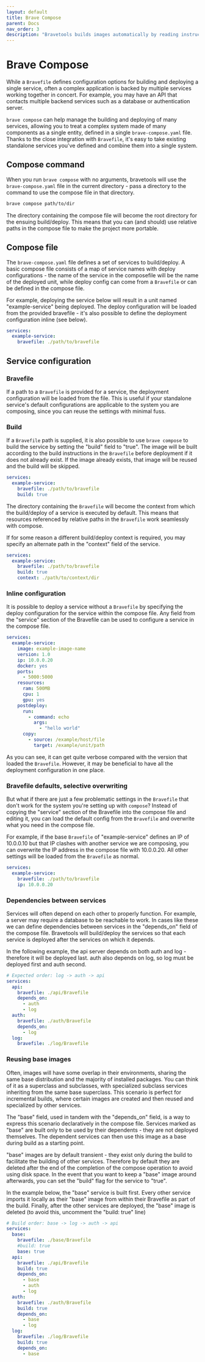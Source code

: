 ```yaml
---
layout: default
title: Brave Compose
parent: Docs
nav_order: 3
description: "Bravetools builds images automatically by reading instructions from a Bravefile."
---
```


# Brave Compose

While a `Bravefile` defines configuration options for building and deploying a single service, often a complex application is backed by multiple services working together in concert. For example, you may have an API that contacts multiple backend services such as a database or authentication server.

`brave compose` can help manage the building and deploying of many services, allowing you to treat a complex system made of many components as a single entity, defined in a single `brave-compose.yaml` file. Thanks to the close integration with `Bravefile`, it's easy to take existing standalone services you've defined and combine them into a single system. 

## Compose command

When you run `brave compose` with no arguments, bravetools will use the `brave-compose.yaml` file in the current directory - pass a directory to the command to use the compose file in that directory.

```bash
brave compose path/to/dir
``` 

The directory containing the compose file will become the root directory for the ensuing build/deploy. This means that you can (and should) use relative paths in the compose file to make the project more portable.


## Compose file

The `brave-compose.yaml` file defines a set of services to build/deploy. A basic compose file consists of a map of service names with deploy configurations - the name of the service in the composefile will be the name of the deployed unit, while deploy config can come from a `Bravefile` or can be defined in the compose file.

For example, deploying the service below will result in a unit named "example-service" being deployed. The deploy configuration will be loaded from the provided bravefile - it's also possible to define the deployment configuration inline (see below).

```yaml
services:
  example-service:
    bravefile: ./path/to/bravefile
```

## Service configuration

### Bravefile
If a path to a `Bravefile` is provided for a service, the deployment configuration will be loaded from the file. This is useful if your standalone service's default configurations are applicable to the system you are composing, since you can reuse the settings with minimal fuss.

### Build

If a `Bravefile` path is supplied, it is also possible to use `brave compose` to build the service by setting the "build" field to "true". The image will be built according to the build instructions in the `Bravefile` before deployment if it does not already exist. If the image already exists, that image will be reused and the build will be skipped.

```yaml
services:
  example-service:
    bravefile: ./path/to/bravefile
    build: true
```

The directory containing the `Bravefile` will become the context from which the build/deploy of a service is executed by default. This means that resources referenced by relative paths in the `Bravefile` work seamlessly with compose.

If for some reason a different build/deploy context is required, you may specify an alternate path in the "context" field of the service.

```yaml
services:
  example-service:
    bravefile: ./path/to/bravefile
    build: true
    context: ./path/to/context/dir
```


### Inline configuration
It is possible to deploy a service without a `Bravefile` by specifying the deploy configuration for the service within the compose file. Any field from the "service" section of the Bravefile can be used to configure a service in the compose file.

```yaml
services:
  example-service:
    image: example-image-name
    version: 1.0
    ip: 10.0.0.20
    docker: yes
    ports:
      - 5000:5000
    resources:
      ram: 500MB
      cpu: 1
      gpu: yes
    postdeploy:
      run:
        - command: echo
          args:
            - "hello world"
      copy:
        - source: /example/host/file
          target: /example/unit/path
```

As you can see, it can get quite verbose compared with the version that loaded the `Bravefile`. However, it may be beneficial to have all the deployment configuration in one place.

### Bravefile defaults, selective overwriting

But what if there are just a few problematic settings in the `Bravefile` that don't work for the system you're setting up with `compose`? Instead of copying the "service" section of the Bravefile into the compose file and editing it, you can load the default config from the `Bravefile` and overwrite what you need in the compose file.

For example, if the base `Bravefile` of "example-service" defines an IP of 10.0.0.10 but that IP clashes with another service we are composing, you can overwrite the IP address in the compose file with 10.0.0.20. All other settings will be loaded from the `Bravefile` as normal.

```yaml
services:
  example-service:
    bravefile: ./path/to/bravefile
    ip: 10.0.0.20
```

### Dependencies between services

Services will often depend on each other to properly function. For example, a server may require a database to be reachable to work. In cases like these we can define dependencies between services in the "depends_on" field of the compose file. Bravetools will build/deploy the services so that each service is deployed after the services on which it depends.

In the following example, the api server depends on both auth and log - therefore it will be deployed last. auth also depends on log, so log must be deployed first and auth second.

```yaml
# Expected order: log -> auth -> api
services:
  api:
    bravefile: ./api/Bravefile
    depends_on:
      - auth
      - log
  auth:
    bravefile: ./auth/Bravefile
    depends_on:
      - log
  log:
    bravefile: ./log/Bravefile
```

### Reusing base images

Often, images will have some overlap in their environments, sharing the same base distribution and the majority of installed packages. You can think of it as a superclass and subclasses, with specialized subclass services inheriting from the same base superclass. This scenario is perfect for incremental builds, where certain images are created and then reused and specialized by other services.

The "base" field, used in tandem with the "depends_on" field, is a way to express this scenario declaratively in the compose file. Services marked as "base" are built only to be used by their dependents - they are not deployed themselves. The dependent services can then use this image as a base during build as a starting point.

"base" images are by default transient - they exist only during the build to facilitate the building of other services. Therefore by default they are deleted after the end of the completion of the compose operation to avoid using disk space. In the event that you want to keep a "base" image around afterwards, you can set the "build" flag for the service to "true".

In the example below, the "base" service is built first. Every other service imports it locally as their "base" image from within their Bravefile as part of the build. Finally, after the other services are deployed, the "base" image is deleted (to avoid this, uncomment the "build: true" line)

```yaml
# Build order: base -> log -> auth -> api
services:
  base:
    bravefile: ./base/Bravefile
    #build: true
    base: true
  api:
    bravefile: ./api/Bravefile
    build: true
    depends_on:
      - base 
      - auth
      - log
  auth:
    bravefile: ./auth/Bravefile
    build: true
    depends_on:
      - base
      - log
  log:
    bravefile: ./log/Bravefile
    build: true
    depends_on:
      - base
```
